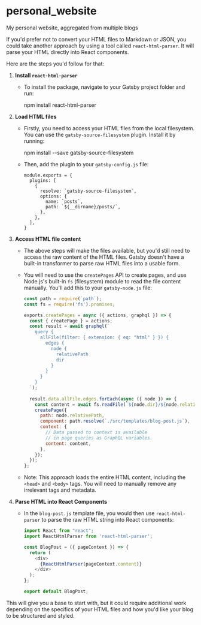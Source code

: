 # personal_website
My personal website, aggregated from multiple blogs

If you'd prefer not to convert your HTML files to Markdown or JSON, you could take another approach by using a tool called `react-html-parser`. It will parse your HTML directly into React components. 

Here are the steps you'd follow for that:

1. **Install `react-html-parser`**

   - To install the package, navigate to your Gatsby project folder and run:

        npm install react-html-parser

2. **Load HTML files**

   - Firstly, you need to access your HTML files from the local filesystem. You can use the `gatsby-source-filesystem` plugin. Install it by running:

        npm install --save gatsby-source-filesystem

   - Then, add the plugin to your `gatsby-config.js` file:

        ```
        module.exports = {
          plugins: [
            {
              resolve: `gatsby-source-filesystem`,
              options: {
                name: `posts`,
                path: `${__dirname}/posts/`,
              },
            },
          ],
        }
        ```

3. **Access HTML file content**

   - The above steps will make the files available, but you'd still need to access the raw content of the HTML files. Gatsby doesn't have a built-in transformer to parse raw HTML files into a usable form. 

   - You will need to use the `createPages` API to create pages, and use Node.js's built-in `fs` (filesystem) module to read the file content manually. You'll add this to your `gatsby-node.js` file:

        ```javascript
        const path = require(`path`);
        const fs = require('fs').promises;

        exports.createPages = async ({ actions, graphql }) => {
          const { createPage } = actions;
          const result = await graphql(`
            query {
              allFile(filter: { extension: { eq: "html" } }) {
                edges {
                  node {
                    relativePath
                    dir
                  }
                }
              }
            }
          `);
          
          result.data.allFile.edges.forEach(async ({ node }) => {
            const content = await fs.readFile(`${node.dir}/${node.relativePath}`, 'utf8');
            createPage({
              path: node.relativePath,
              component: path.resolve(`./src/templates/blog-post.js`),
              context: {
                // Data passed to context is available
                // in page queries as GraphQL variables.
                content: content,
              },
            });
          });
        };
        ```

   - Note: This approach loads the entire HTML content, including the `<head>` and `<body>` tags. You will need to manually remove any irrelevant tags and metadata.

4. **Parse HTML into React Components**

   - In the `blog-post.js` template file, you would then use `react-html-parser` to parse the raw HTML string into React components:

        ```javascript
        import React from "react";
        import ReactHtmlParser from 'react-html-parser';

        const BlogPost = ({ pageContext }) => {
          return (
            <div>
              {ReactHtmlParser(pageContext.content)}
            </div>
          );
        };

        export default BlogPost;
        ```

This will give you a base to start with, but it could require additional work depending on the specifics of your HTML files and how you'd like your blog to be structured and styled.
